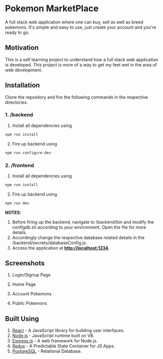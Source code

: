 # Pokemon MarketPlace

A full stack web application where one can buy, sell as well as breed pokemons. It's simple and easy to use, just create your account and you're ready to go.

## Motivation
This is a self learning project to understand how a full stack web application is developed. This project is more of a way to get my feet wet in the area of web development.

## Installation

Clone the repository and fire the following commands in the respective directories.

### 1. /backend

1. Install all dependencies using
```bash
npm run install
```

2. Fire up backend using
```bash
npm run configure-dev
``` 


### 2. /frontend

1. Install all dependencies using
```bash
npm run install
```

2. Fire up backend using
```bash
npm run dev
``` 

**NOTES:** 
1. Before firing up the backend, navigate to /backend/bin and modify the configdb.sh according to your environment. Open the file for more details.
2. Accordingly change the respective database related details in the /backend/secrets/databaseConfig.js.
2. Access the application at [**http://localhost:1234**](http://localhost:1234).

## Screenshots

1. Login/Signup Page
![]()

2. Home Page
![]()

3. Account Pokemons
![]()

4. Public Pokemons
![]()


## Built Using

1. [React](https://reactjs.org/) - A JavaScript library for building user interfaces.
2. [Node.js](https://reactjs.org/) - JavaScript runtime built on V8.
3. [Express.js](https://expressjs.com/) - A web framework for Node.js.
4. [Redux](https://redux.js.org/) - A Predictable State Container for JS Apps.
5. [PostgreSQL](https://www.postgresql.org/) - Relational Database.